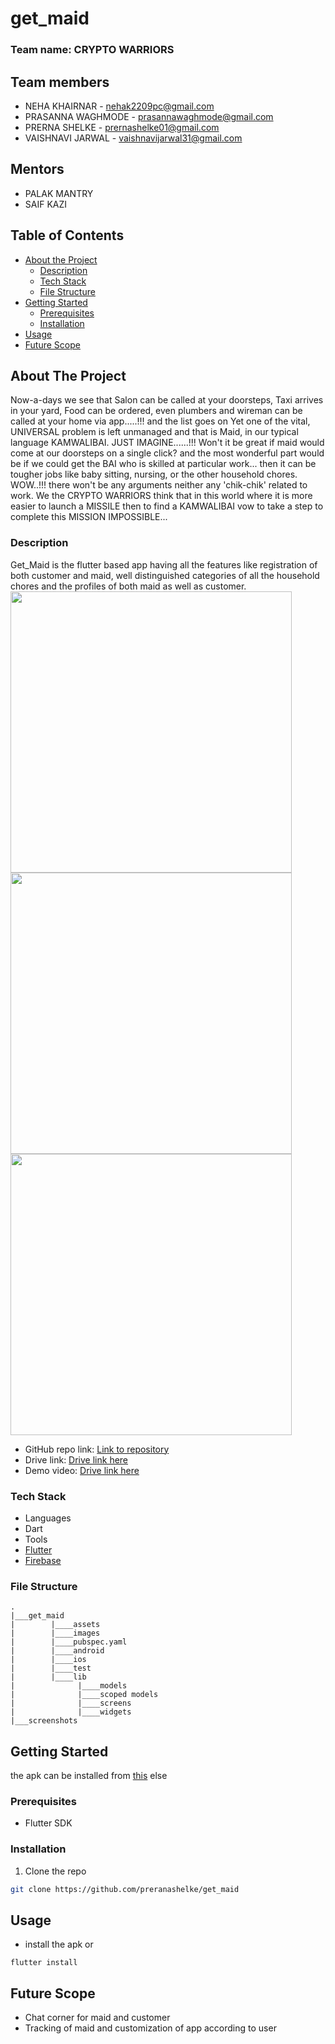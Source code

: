 # get_maid
### Team name: CRYPTO WARRIORS

## Team members
* NEHA KHAIRNAR - nehak2209pc@gmail.com
* PRASANNA WAGHMODE - prasannawaghmode@gmail.com
* PRERNA SHELKE - prernashelke01@gmail.com
* VAISHNAVI JARWAL - vaishnavijarwal31@gmail.com

## Mentors
* PALAK MANTRY
* SAIF KAZI

## Table of Contents

* [About the Project](#about-the-project)
  * [Description](#Description)
  * [Tech Stack](#tech-stack)
  * [File Structure](#file-structure)
* [Getting Started](#getting-started)
  * [Prerequisites](#prerequisites)
  * [Installation](#installation)
* [Usage](#usage)
* [Future Scope](#future-scope)


## About The Project
Now-a-days we see that Salon can be called at your doorsteps, Taxi arrives in your yard, Food can be ordered, even plumbers and wireman can be called at your home via app.....!!! and the list goes on
Yet one of the vital, UNIVERSAL problem is left unmanaged and that is Maid, in our typical language KAMWALIBAI.
JUST IMAGINE......!!!
Won't it be great if maid would come at our doorsteps on a single click? and the most wonderful part would be if we could get the BAI who is skilled at particular work...
then it can be tougher jobs like baby sitting, nursing, or the other household chores.
WOW..!!! there won't be any arguments neither any 'chik-chik' related to work.
We the CRYPTO WARRIORS think that in this world where it is more easier to launch a MISSILE then to find a KAMWALIBAI vow to take a step to complete this
MISSION IMPOSSIBLE...

### Description  
Get_Maid is the flutter based app having  all the features like registration of both customer and maid, well distinguished categories of all the household chores and the profiles of both maid as well as customer.
<img src="https://drive.google.com/file/d/1GC9Uyf3Nz0Qihz5mFM1z41KH7CKneA3e/view?usp=sharing" height = 450/> <img src="https://drive.google.com/file/d/1GLXKSzJn4trxoHvUr2YI4Kje2Q1YEVDX/view?usp=sharing" height = 450/> <img src="https://drive.google.com/file/d/1GRubKN2PcdDAKwPpJ5LtWhjfvQ6TQt_H/view?usp=sharing" height = 450/>

* GitHub repo link: [Link to repository](https://github.com/preranashelke/get_maid)
* Drive link: [Drive link here](https://drive.google.com/file/d/1G6_kM6G92sUs4UPhozEpbKNYWcm1dFXQ/view?usp=sharing)
* Demo video: [Drive link here](https://drive.google.com/file/d/1GAwWDkzzA2KMJeEMtsRtmcMgrg71QY3w/view?usp=sharing)

### Tech Stack
* Languages
 * Dart
* Tools
 * [Flutter](https://flutter.dev/)
 * [Firebase](https://firebase.google.com/)

### File Structure
```
.
|___get_maid
|        |____assets
|        |____images
|        |____pubspec.yaml
|        |____android
|        |____ios
|        |____test
|        |____lib
|              |____models
|              |____scoped models
|              |____screens
|              |____widgets
|___screenshots
```
## Getting Started
the apk can be installed from 
[this](https://drive.google.com/file/d/1FXxPFlVmOWRhs8bqyb6K1OtxKm689zNZ/view?usp=sharing)
else
### Prerequisites
* Flutter SDK
### Installation
1. Clone the repo
```sh
git clone https://github.com/preranashelke/get_maid
```
## Usage
* install the apk
or
```
flutter install
```
## Future Scope
* Chat corner for maid and customer
* Tracking of maid and customization of app according to user
